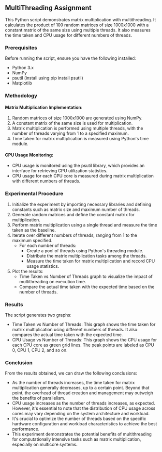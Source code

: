 ## MultiThreading Assignment

This Python script demonstrates matrix multiplication with multithreading. It calculates the product of 100 random matrices of size 1000x1000 with a constant matrix of the same size using multiple threads. It also measures the time taken and CPU usage for different numbers of threads.

### Prerequisites
Before running the script, ensure you have the following installed:
- Python 3.x
- NumPy
- psutil (install using pip install psutil)
- Matplotlib

### Methodology

#### Matrix Multiplication Implementation:
1. Random matrices of size 1000x1000 are generated using NumPy.
2. A constant matrix of the same size is used for multiplication.
3. Matrix multiplication is performed using multiple threads, with the number of threads varying from 1 to a specified maximum.
4. Time taken for matrix multiplication is measured using Python's time module.

#### CPU Usage Monitoring:
- CPU usage is monitored using the psutil library, which provides an interface for retrieving CPU utilization statistics.
- CPU usage for each CPU core is measured during matrix multiplication with different numbers of threads.

### Experimental Procedure
1. Initialize the experiment by importing necessary libraries and defining constants such as matrix size and maximum number of threads.
2. Generate random matrices and define the constant matrix for multiplication.
3. Perform matrix multiplication using a single thread and measure the time taken as the baseline.
4. Iterate over different numbers of threads, ranging from 1 to the maximum specified.
   - For each number of threads:
     - Create a pool of threads using Python's threading module.
     - Distribute the matrix multiplication tasks among the threads.
     - Measure the time taken for matrix multiplication and record CPU usage statistics.
5. Plot the results:
   - Time Taken vs Number of Threads graph to visualize the impact of multithreading on execution time.
   - Compare the actual time taken with the expected time based on the number of threads.

### Results
The script generates two graphs:
- Time Taken vs Number of Threads: This graph shows the time taken for matrix multiplication using different numbers of threads. It also compares the actual time taken with the expected time.
- CPU Usage vs Number of Threads: This graph shows the CPU usage for each CPU core as green grid lines. The peak points are labeled as CPU 0, CPU 1, CPU 2, and so on.

### Conclusion
From the results obtained, we can draw the following conclusions:
- As the number of threads increases, the time taken for matrix multiplication generally decreases, up to a certain point. Beyond that point, the overhead of thread creation and management may outweigh the benefits of parallelism.
- CPU usage increases as the number of threads increases, as expected. However, it's essential to note that the distribution of CPU usage across cores may vary depending on the system architecture and workload.
- It's crucial to optimize the number of threads based on the specific hardware configuration and workload characteristics to achieve the best performance.
- This experiment demonstrates the potential benefits of multithreading for computationally intensive tasks such as matrix multiplication, especially on multicore systems.
